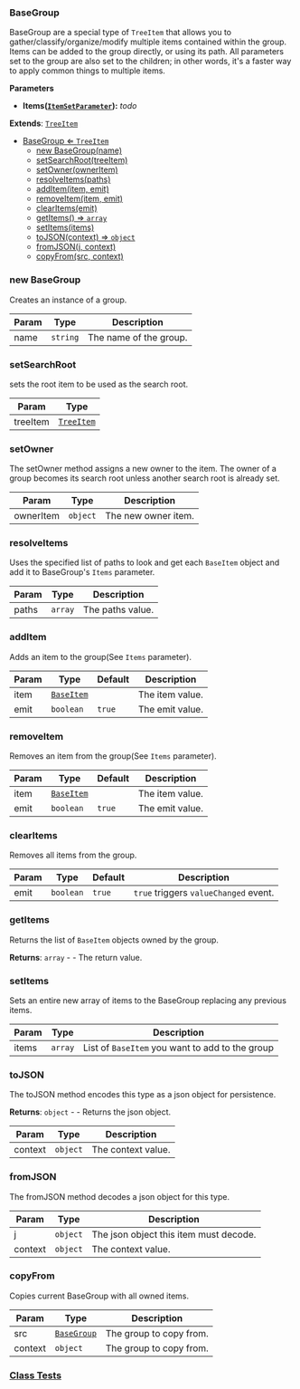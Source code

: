 <a name="BaseGroup"></a>

### BaseGroup 
BaseGroup are a special type of `TreeItem` that allows you to gather/classify/organize/modify
multiple items contained within the group. Items can be added to the group directly, or using
its path.
All parameters set to the group are also set to the children; in other words, it's a faster way
to apply common things to multiple items.

**Parameters**
* **Items([`ItemSetParameter`](api/SceneTree\Parameters\ItemSetParameter.md)):** _todo_


**Extends**: <code>[TreeItem](api/SceneTree\TreeItem.md)</code>  

* [BaseGroup ⇐ <code>TreeItem</code>](#BaseGroup)
    * [new BaseGroup(name)](#new-BaseGroup)
    * [setSearchRoot(treeItem)](#setSearchRoot)
    * [setOwner(ownerItem)](#setOwner)
    * [resolveItems(paths)](#resolveItems)
    * [addItem(item, emit)](#addItem)
    * [removeItem(item, emit)](#removeItem)
    * [clearItems(emit)](#clearItems)
    * [getItems() ⇒ <code>array</code>](#getItems)
    * [setItems(items)](#setItems)
    * [toJSON(context) ⇒ <code>object</code>](#toJSON)
    * [fromJSON(j, context)](#fromJSON)
    * [copyFrom(src, context)](#copyFrom)

<a name="new_BaseGroup_new"></a>

### new BaseGroup
Creates an instance of a group.


| Param | Type | Description |
| --- | --- | --- |
| name | <code>string</code> | The name of the group. |

<a name="BaseGroup+setSearchRoot"></a>

### setSearchRoot
sets the root item to be used as the search root.



| Param | Type |
| --- | --- |
| treeItem | <code>[TreeItem](api/SceneTree\TreeItem.md)</code> | 

<a name="BaseGroup+setOwner"></a>

### setOwner
The setOwner method assigns a new owner to the item. The owner of a group becomes its search root unless another search root is already set.



| Param | Type | Description |
| --- | --- | --- |
| ownerItem | <code>object</code> | The new owner item. |

<a name="BaseGroup+resolveItems"></a>

### resolveItems
Uses the specified list of paths to look and get each `BaseItem` object and add it to BaseGroup's `Items` parameter.



| Param | Type | Description |
| --- | --- | --- |
| paths | <code>array</code> | The paths value. |

<a name="BaseGroup+addItem"></a>

### addItem
Adds an item to the group(See `Items` parameter).



| Param | Type | Default | Description |
| --- | --- | --- | --- |
| item | <code>[BaseItem](api/SceneTree\BaseItem.md)</code> |  | The item value. |
| emit | <code>boolean</code> | <code>true</code> | The emit value. |

<a name="BaseGroup+removeItem"></a>

### removeItem
Removes an item from the group(See `Items` parameter).



| Param | Type | Default | Description |
| --- | --- | --- | --- |
| item | <code>[BaseItem](api/SceneTree\BaseItem.md)</code> |  | The item value. |
| emit | <code>boolean</code> | <code>true</code> | The emit value. |

<a name="BaseGroup+clearItems"></a>

### clearItems
Removes all items from the group.



| Param | Type | Default | Description |
| --- | --- | --- | --- |
| emit | <code>boolean</code> | <code>true</code> | `true` triggers `valueChanged` event. |

<a name="BaseGroup+getItems"></a>

### getItems
Returns the list of `BaseItem` objects owned by the group.


**Returns**: <code>array</code> - - The return value.  
<a name="BaseGroup+setItems"></a>

### setItems
Sets an entire new array of items to the BaseGroup replacing any previous items.



| Param | Type | Description |
| --- | --- | --- |
| items | <code>array</code> | List of `BaseItem` you want to add to the group |

<a name="BaseGroup+toJSON"></a>

### toJSON
The toJSON method encodes this type as a json object for persistence.


**Returns**: <code>object</code> - - Returns the json object.  

| Param | Type | Description |
| --- | --- | --- |
| context | <code>object</code> | The context value. |

<a name="BaseGroup+fromJSON"></a>

### fromJSON
The fromJSON method decodes a json object for this type.



| Param | Type | Description |
| --- | --- | --- |
| j | <code>object</code> | The json object this item must decode. |
| context | <code>object</code> | The context value. |

<a name="BaseGroup+copyFrom"></a>

### copyFrom
Copies current BaseGroup with all owned items.



| Param | Type | Description |
| --- | --- | --- |
| src | [<code>BaseGroup</code>](#BaseGroup) | The group to copy from. |
| context | <code>object</code> | The group to copy from. |



### [Class Tests](api/SceneTree\Groups/BaseGroup.test)